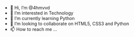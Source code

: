 - 👋 Hi, I’m @4hmvvd
- 👀 I’m interested in Technology
- 🌱 I’m currently learning Python
- 💞️ I’m looking to collaborate on HTML5, CSS3 and Python
- 📫 How to reach me ...



<!---
4hmvvd/4hmvvd is a ✨ special ✨ repository because its `README.md` (this file) appears on your GitHub profile.
You can click the Preview link to take a look at your changes.
I'm still trying to get a hang of this
--->
